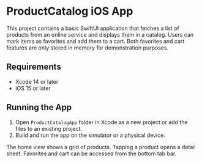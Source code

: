 # ProductCatalog iOS App

This project contains a basic SwiftUI application that fetches a list of products from an online service and displays them in a catalog. Users can mark items as favorites and add them to a cart. Both favorites and cart features are only stored in memory for demonstration purposes.

## Requirements
- Xcode 14 or later
- iOS 15 or later

## Running the App
1. Open `ProductCatalogApp` folder in Xcode as a new project or add the files to an existing project.
2. Build and run the app on the simulator or a physical device.

The home view shows a grid of products. Tapping a product opens a detail sheet. Favorites and cart can be accessed from the bottom tab bar.
